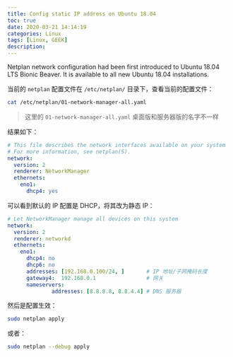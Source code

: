 ```yaml
---
title: Config static IP address on Ubuntu 18.04
toc: true
date: 2020-03-21 14:14:19
categories: Linux
tags: [Linux, GEEK]
description:
---
```


Netplan network configuration had been first introduced to Ubuntu 18.04 LTS Bionic Beaver. It is available to all new Ubuntu 18.04 installations.

<!-- more -->

当前的 `netplan` 配置文件在 `/etc/netplan/` 目录下，查看当前的配置文件：

~~~bash
cat /etc/netplan/01-network-manager-all.yaml
~~~

> 这里的 `01-network-manager-all.yaml` 桌面版和服务器版的名字不一样

结果如下：

~~~yaml
# This file describes the network interfaces available on your system
# For more information, see netplan(5).
network:
  version: 2
  renderer: NetworkManager
  ethernets:
    eno1:
      dhcp4: yes
~~~

可以看到默认的 IP 配置是 DHCP，将其改为静态 IP：

~~~yaml
# Let NetworkManager manage all devices on this system
network:
  version: 2
  renderer: networkd
  ethernets:
    eno1:
      dhcp4: no
      dhcp6: no
      addresses: [192.168.0.100/24, ]       # IP 地址/子网掩码长度
      gateway4:  192.168.0.1                # 网关
      nameservers:
              addresses: [8.8.8.8, 8.8.4.4] # DNS 服务器
~~~

然后是配置生效：

~~~bash
sudo netplan apply
~~~

或者：

~~~bash
sudo netplan --debug apply
~~~


